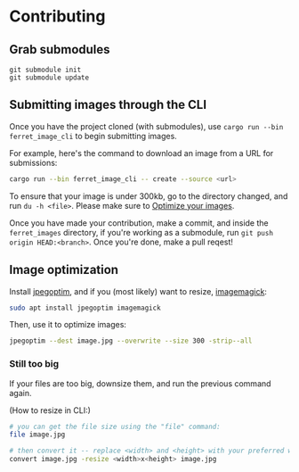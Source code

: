 # Contributing

## Grab submodules

```
git submodule init
git submodule update
```

## Submitting images through the CLI

Once you have the project cloned (with submodules), use `cargo run --bin ferret_image_cli` to begin submitting images.

For example, here's the command to download an image from a URL for submissions:

```sh
cargo run --bin ferret_image_cli -- create --source <url>
```

To ensure that your image is under 300kb, go to the directory changed, and run `du -h <file>`. Please make sure to [Optimize your images](#image-optimization).

Once you have made your contribution, make a commit, and inside the `ferret_images` directory, if you're working as a submodule, run `git push origin HEAD:<branch>`. Once you're done, make a pull reqest!

## Image optimization

Install [jpegoptim](https://github.com/tjko/jpegoptim), and if you (most likely) want to resize, [imagemagick](https://imagemagick.org/index.php):

```sh
sudo apt install jpegoptim imagemagick
```

Then, use it to optimize images:

```sh
jpegoptim --dest image.jpg --overwrite --size 300 -strip--all
```

### Still too big

If your files are too big, downsize them, and run the previous command again.

(How to resize in CLI:)

```sh
# you can get the file size using the "file" command:
file image.jpg

# then convert it -- replace <width> and <height> with your preferred width and height. make sure it maintains aspect ratio!
convert image.jpg -resize <width>x<height> image.jpg
```
